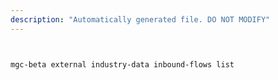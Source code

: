 ```yaml
---
description: "Automatically generated file. DO NOT MODIFY"
---
```


```bash


mgc-beta external industry-data inbound-flows list

```